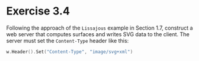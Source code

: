
# Exercise 3.4

Following the approach of the `Lissajous` example in Section 1.7, construct a web server that computes surfaces and writes SVG data to the client. The server must set the `Content-Type` header like this:

```go
w.Header().Set("Content-Type", "image/svg+xml")
```